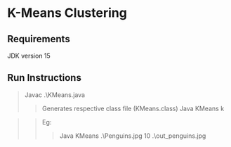 # K-Means Clustering

## Requirements
JDK version 15

## Run Instructions
> Javac .\KMeans.java 
>> Generates respective class file (KMeans.class) 
> Java KMeans <path-to-image-file> k <path-to-output-imagefile-with-jpg-extension>

>> Eg: 
>>> Java KMeans .\Penguins.jpg 10 .\out_penguins.jpg